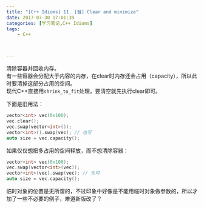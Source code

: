 ```yaml
---
title: "[C++ Idioms] 11. [替] Clear and minimize"
date: 2017-07-30 17:01:39
categories: [学习笔记,C++ Idioms]
tags:
    - C++



---
```

清除容器并回收内存。<!--more-->  
有一些容器会分配大于内容的内存，在clear时内存还会占用（capacity），所以此时要清掉这部分占用的空间。  
现代C++直接用`shrink_to_fit`处理，要清空就先执行clear即可。  

下面是旧用法：
```cpp
vector<int> vec(0x100);
vec.clear();
vec.swap(vector<int>());
vector<int>().swap(vec); // 也可
auto size = vec.capacity();
```

如果仅仅想把多占用的空间释放，而不想清除容器：
```cpp
vector<int> vec(0x100);	
vec.swap(vector<int>(vec));
vector<int>(vec).swap(vec); // 也可
auto size = vec.capacity();
```
临时对象的位置是无所谓的，不过印象中好像是不能用临时对象做参数的，所以才加了一些不必要的例子，难道新版改了？  
